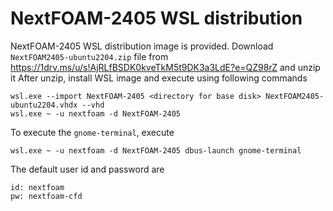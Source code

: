 # NextFOAM-2405 WSL distribution
NextFOAM-2405 WSL distribution image is provided.
Download `NextFOAM2405-ubuntu2204.zip` file from https://1drv.ms/u/s!AjRLfBSDK0kveTkM5t9DK3a3LdE?e=QZ98rZ and unzip it
After unzip, install WSL image and execute using following commands

```
wsl.exe --import NextFOAM-2405 <directory for base disk> NextFOAM2405-ubuntu2204.vhdx --vhd
wsl.exe ~ -u nextfoam -d NextFOAM-2405
```

To execute the `gnome-terminal`, execute
```
wsl.exe ~ -u nextfoam -d NextFOAM-2405 dbus-launch gnome-terminal
```

The default user id and password are
```
id: nextfoam
pw: nextfoam-cfd
```
